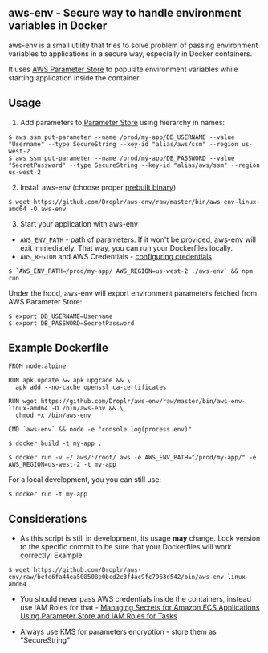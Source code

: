 aws-env - Secure way to handle environment variables in Docker
------------------------

aws-env is a small utility that tries to solve problem of passing environment variables to applications in a secure way, especially in Docker containers.

It uses [AWS Parameter Store](https://aws.amazon.com/ec2/systems-manager/parameter-store/) to populate environment variables while starting application inside the container.

## Usage

1. Add parameters to [Parameter Store](https://console.aws.amazon.com/ec2/v2/home#Parameters:) using hierarchy in names:
```
$ aws ssm put-parameter --name /prod/my-app/DB_USERNAME --value "Username" --type SecureString --key-id "alias/aws/ssm" --region us-west-2
$ aws ssm put-parameter --name /prod/my-app/DB_PASSWORD --value "SecretPassword" --type SecureString --key-id "alias/aws/ssm" --region us-west-2
```

2. Install aws-env (choose proper [prebuilt binary](https://github.com/Droplr/aws-env/tree/master/bin))
```
$ wget https://github.com/Droplr/aws-env/raw/master/bin/aws-env-linux-amd64 -O aws-env
```

3. Start your application with aws-env
 * `AWS_ENV_PATH` - path of parameters. If it won't be provided, aws-env will exit immediately. That way, you can run your Dockerfiles locally.
 * `AWS_REGION` and AWS Credentials - [configuring credentials](https://github.com/aws/aws-sdk-go#configuring-credentials)
```
$ `AWS_ENV_PATH=/prod/my-app/ AWS_REGION=us-west-2 ./aws-env` && npm run
```


Under the hood, aws-env will export environment parameters fetched from AWS Parameter Store:

```
$ export DB_USERNAME=Username
$ export DB_PASSWORD=SecretPassword
```


## Example Dockerfile

```
FROM node:alpine

RUN apk update && apk upgrade && \
  apk add --no-cache openssl ca-certificates

RUN wget https://github.com/Droplr/aws-env/raw/master/bin/aws-env-linux-amd64 -O /bin/aws-env && \
  chmod +x /bin/aws-env

CMD `aws-env` && node -e "console.log(process.env)"
```

```
$ docker build -t my-app .

$ docker run -v ~/.aws/:/root/.aws -e AWS_ENV_PATH="/prod/my-app/" -e AWS_REGION=us-west-2 -t my-app
```

For a local development, you you can still use:

```
$ docker run -t my-app
```

## Considerations

* As this script is still in development, its usage **may** change. Lock version to the
  specific commit to be sure that your Dockerfiles will work correctly!
  Example:
```
$ wget https://github.com/Droplr/aws-env/raw/befe6fa44ea508508e0bcd2c3f4ac9fc7963d542/bin/aws-env-linux-amd64
```

* You should never pass AWS credentials inside the containers, instead use IAM Roles for that -
[Managing Secrets for Amazon ECS Applications Using Parameter Store and IAM Roles for Tasks](
https://aws.amazon.com/blogs/compute/managing-secrets-for-amazon-ecs-applications-using-parameter-store-and-iam-roles-for-tasks/)

* Always use KMS for parameters encryption - store them as "SecureString"

